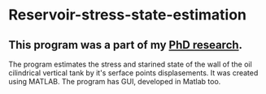 # Reservoir-stress-state-estimation

## This program was a part of my [PhD research](Autoref.pdf).

The program estimates the stress and starined state of the wall of the oil cilindrical vertical tank by it's serface points displasements.
It was created using MATLAB. The program has GUI, developed in Matlab too.




